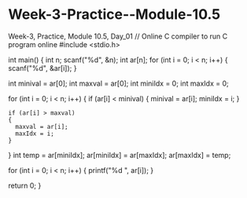 # Week-3-Practice--Module-10.5
Week-3, Practice, Module 10.5, Day_01
// Online C compiler to run C program online
#include <stdio.h>

int main()
{
  int n;
  scanf("%d", &n);
  int ar[n];
  for (int i = 0; i < n; i++)
  {
    scanf("%d", &ar[i]);
  }

  int minival = ar[0];
  int maxval = ar[0];
  int miniIdx = 0;
  int maxIdx = 0;

  for (int i = 0; i < n; i++)
  {
    if (ar[i] < minival)
    {
      minival = ar[i];
      miniIdx = i;
    }

    if (ar[i] > maxval)
    {
      maxval = ar[i];
      maxIdx = i;
    }
  }
  int temp = ar[miniIdx];
  ar[miniIdx] = ar[maxIdx];
  ar[maxIdx] = temp;

  for (int i = 0; i < n; i++)
  {
    printf("%d ", ar[i]);
  }

  return 0;
}
